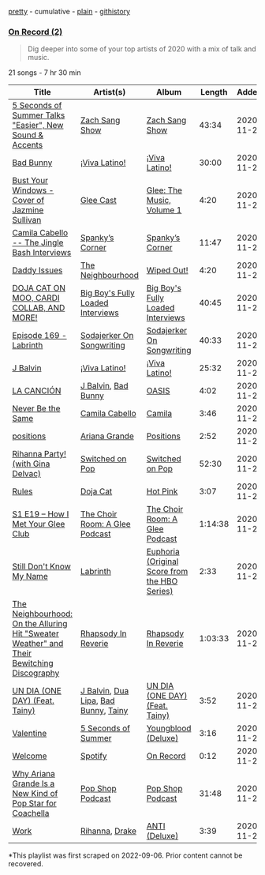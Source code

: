 [pretty](/playlists/pretty/37i9dQZF1EOIVGZb6XiHB7.md) - cumulative - [plain](/playlists/plain/37i9dQZF1EOIVGZb6XiHB7) - [githistory](https://github.githistory.xyz/mackorone/spotify-playlist-archive/blob/main/playlists/plain/37i9dQZF1EOIVGZb6XiHB7)

### [On Record \(2\)](https://open.spotify.com/playlist/37i9dQZF1EOIVGZb6XiHB7)

> Dig deeper into some of your top artists of 2020 with a mix of talk and music.

21 songs - 7 hr 30 min

| Title | Artist(s) | Album | Length | Added | Removed |
|---|---|---|---|---|---|
| [5 Seconds of Summer Talks "Easier", New Sound & Accents](https://open.spotify.com/episode/7BTSnAisyZZp7PqSq3evZu) | [Zach Sang Show](https://open.spotify.com/show/6QRSZ1xqP5uUMgmHw3gBPL) | [Zach Sang Show](https://open.spotify.com/show/6QRSZ1xqP5uUMgmHw3gBPL) | 43:34 | 2020-11-27 | 2023-01-20 |
| [Bad Bunny](https://open.spotify.com/episode/72nXTO0DwgGszUO89nVLGJ) | [¡Viva Latino!](https://open.spotify.com/show/4KipqK7RBwdIhYmqGvCrEu) | [¡Viva Latino!](https://open.spotify.com/show/4KipqK7RBwdIhYmqGvCrEu) | 30:00 | 2020-11-27 | 2023-01-20 |
| [Bust Your Windows \- Cover of Jazmine Sullivan](https://open.spotify.com/track/3ubGHUhPi5x7RSHqWXseq8) | [Glee Cast](https://open.spotify.com/artist/0SCbttzoZTnLFebDYmAWCm) | [Glee: The Music, Volume 1](https://open.spotify.com/album/3bzOPF8mGdoW059DsGfMXj) | 4:20 | 2020-11-27 |  |
| [Camila Cabello \-\- The Jingle Bash Interviews](https://open.spotify.com/episode/18UNfmNActr2cuTjpzy4Ju) | [Spanky’s Corner](https://open.spotify.com/show/1Upv0QjnLaep9ZOtaY1n3m) | [Spanky’s Corner](https://open.spotify.com/show/1Upv0QjnLaep9ZOtaY1n3m) | 11:47 | 2020-11-27 | 2023-01-20 |
| [Daddy Issues](https://open.spotify.com/track/5E30LdtzQTGqRvNd7l6kG5) | [The Neighbourhood](https://open.spotify.com/artist/77SW9BnxLY8rJ0RciFqkHh) | [Wiped Out!](https://open.spotify.com/album/18iFxjZugvKhuNNMbLjZJF) | 4:20 | 2020-11-27 |  |
| [DOJA CAT ON MOO, CARDI COLLAB, AND MORE!](https://open.spotify.com/episode/6DLxvv836okmsQLHdCu44Y) | [Big Boy's Fully Loaded Interviews](https://open.spotify.com/show/5hNf8CKWMA8APrIXWj1jLw) | [Big Boy's Fully Loaded Interviews](https://open.spotify.com/show/5hNf8CKWMA8APrIXWj1jLw) | 40:45 | 2020-11-27 | 2023-01-20 |
| [Episode 169 \- Labrinth](https://open.spotify.com/episode/3lL5i7YTR0HOG1HRiwVEbS) | [Sodajerker On Songwriting](https://open.spotify.com/show/4oTBzqC3DHbaKNFq2YXpQw) | [Sodajerker On Songwriting](https://open.spotify.com/show/4oTBzqC3DHbaKNFq2YXpQw) | 40:33 | 2020-11-27 | 2023-01-20 |
| [J Balvin](https://open.spotify.com/episode/5n1zXQ5aXvmXqxBG6qCFW9) | [¡Viva Latino!](https://open.spotify.com/show/4KipqK7RBwdIhYmqGvCrEu) | [¡Viva Latino!](https://open.spotify.com/show/4KipqK7RBwdIhYmqGvCrEu) | 25:32 | 2020-11-27 | 2023-01-20 |
| [LA CANCIÓN](https://open.spotify.com/track/0fea68AdmYNygeTGI4RC18) | [J Balvin](https://open.spotify.com/artist/1vyhD5VmyZ7KMfW5gqLgo5), [Bad Bunny](https://open.spotify.com/artist/4q3ewBCX7sLwd24euuV69X) | [OASIS](https://open.spotify.com/album/6ylFfzx32ICw4L1A7YWNLN) | 4:02 | 2020-11-27 |  |
| [Never Be the Same](https://open.spotify.com/track/4eWQlBRaTjPPUlzacqEeoQ) | [Camila Cabello](https://open.spotify.com/artist/4nDoRrQiYLoBzwC5BhVJzF) | [Camila](https://open.spotify.com/album/2vD3zSQr8hNlg0obNel4TE) | 3:46 | 2020-11-27 |  |
| [positions](https://open.spotify.com/track/35mvY5S1H3J2QZyna3TFe0) | [Ariana Grande](https://open.spotify.com/artist/66CXWjxzNUsdJxJ2JdwvnR) | [Positions](https://open.spotify.com/album/3euz4vS7ezKGnNSwgyvKcd) | 2:52 | 2020-11-27 |  |
| [Rihanna Party! \(with Gina Delvac\)](https://open.spotify.com/episode/2xMCAox2rVorajrZ0sHhGU) | [Switched on Pop](https://open.spotify.com/show/1sgWaKtQxwfjUpZnnK8r7J) | [Switched on Pop](https://open.spotify.com/show/1sgWaKtQxwfjUpZnnK8r7J) | 52:30 | 2020-11-27 | 2023-01-20 |
| [Rules](https://open.spotify.com/track/1TMWcbxL5YF8rKsFHv5hAP) | [Doja Cat](https://open.spotify.com/artist/5cj0lLjcoR7YOSnhnX0Po5) | [Hot Pink](https://open.spotify.com/album/1MmVkhiwTH0BkNOU3nw5d3) | 3:07 | 2020-11-27 |  |
| [S1 E19 – How I Met Your Glee Club](https://open.spotify.com/episode/6vrtoiwQ8PCaJDTlg48Lj2) | [The Choir Room: A Glee Podcast](https://open.spotify.com/show/65WQdHSGwBwHtmsx0bNPf9) | [The Choir Room: A Glee Podcast](https://open.spotify.com/show/65WQdHSGwBwHtmsx0bNPf9) | 1:14:38 | 2020-11-27 | 2023-01-20 |
| [Still Don't Know My Name](https://open.spotify.com/track/6N22FZs2ZhPBYi3b9XPajV) | [Labrinth](https://open.spotify.com/artist/2feDdbD5araYcm6JhFHHw7) | [Euphoria \(Original Score from the HBO Series\)](https://open.spotify.com/album/788r22Bhr3IHLTNPy8pZea) | 2:33 | 2020-11-27 |  |
| [The Neighbourhood: On the Alluring Hit "Sweater Weather" and Their Bewitching Discography](https://open.spotify.com/episode/6NlIugqCZP9kK5xjJc7LlH) | [Rhapsody In Reverie](https://open.spotify.com/show/6HIbdgU4vwViy3LIkITwml) | [Rhapsody In Reverie](https://open.spotify.com/show/6HIbdgU4vwViy3LIkITwml) | 1:03:33 | 2020-11-27 | 2023-01-20 |
| [UN DIA \(ONE DAY\) \(Feat\. Tainy\)](https://open.spotify.com/track/0EhpEsp4L0oRGM0vmeaN5e) | [J Balvin](https://open.spotify.com/artist/1vyhD5VmyZ7KMfW5gqLgo5), [Dua Lipa](https://open.spotify.com/artist/6M2wZ9GZgrQXHCFfjv46we), [Bad Bunny](https://open.spotify.com/artist/4q3ewBCX7sLwd24euuV69X), [Tainy](https://open.spotify.com/artist/0GM7qgcRCORpGnfcN2tCiB) | [UN DIA \(ONE DAY\) \(Feat\. Tainy\)](https://open.spotify.com/album/6aqSlutLYNpzSsK4dV5jTr) | 3:52 | 2020-11-27 |  |
| [Valentine](https://open.spotify.com/track/19hh7DkfRBrpRGYfKlw7jb) | [5 Seconds of Summer](https://open.spotify.com/artist/5Rl15oVamLq7FbSb0NNBNy) | [Youngblood \(Deluxe\)](https://open.spotify.com/album/2D0Hi3Jj6RFnpWDcSa0Otu) | 3:16 | 2020-11-27 |  |
| [Welcome](https://open.spotify.com/track/5OyDrpEkADJhlSvnopHuQ8) | [Spotify](https://open.spotify.com/artist/5UUG83KSlqPhrBssrducWV) | [On Record](https://open.spotify.com/album/6Tja0wl37TsdQx2o6Ev5zH) | 0:12 | 2020-11-27 |  |
| [Why Ariana Grande Is a New Kind of Pop Star for Coachella](https://open.spotify.com/episode/5bNUFQJkdJ8vgtdhuNXbW5) | [Pop Shop Podcast](https://open.spotify.com/show/6Up21LReNRTrMTa6O3mkKJ) | [Pop Shop Podcast](https://open.spotify.com/show/6Up21LReNRTrMTa6O3mkKJ) | 31:48 | 2020-11-27 | 2023-01-20 |
| [Work](https://open.spotify.com/track/72TFWvU3wUYdUuxejTTIzt) | [Rihanna](https://open.spotify.com/artist/5pKCCKE2ajJHZ9KAiaK11H), [Drake](https://open.spotify.com/artist/3TVXtAsR1Inumwj472S9r4) | [ANTI \(Deluxe\)](https://open.spotify.com/album/4UlGauD7ROb3YbVOFMgW5u) | 3:39 | 2020-11-27 |  |

\*This playlist was first scraped on 2022-09-06. Prior content cannot be recovered.
